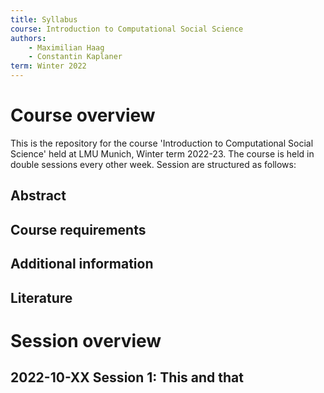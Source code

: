 ```yaml
---
title: Syllabus
course: Introduction to Computational Social Science
authors:
    - Maximilian Haag
    - Constantin Kaplaner
term: Winter 2022
---
```


# Course overview

This is the repository for the course 'Introduction to Computational Social Science' held at LMU Munich, Winter term 2022-23. The course is held in double sessions every other week. Session are structured as follows:

## Abstract


## Course requirements



## Additional information


## Literature




# Session overview

## 2022-10-XX Session 1: This and that
